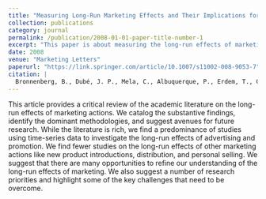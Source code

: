 ```yaml
---
title: "Measuring Long-Run Marketing Effects and Their Implications for Long-Run Marketing Decisions"
collection: publications
category: journal
permalink: /publication/2008-01-01-paper-title-number-1
excerpt: "This paper is about measuring the long-run effects of marketing actions and their strategic implications."
date: 2008
venue: "Marketing Letters"
paperurl: "https://link.springer.com/article/10.1007/s11002-008-9053-7"
citation: | 
  Bronnenberg, B., Dubé, J. P., Mela, C., Albuquerque, P., Erdem, T., Gordon, B. R., Hanssens, D., Hitsch, G., Hong, H., & Sun, B. (2008). "Measuring Long-Run Marketing Effects and Their Implications for Long-Run Marketing Decisions." <i>Marketing Letters</i>. 19, 367-382.   
---
```


This article provides a critical review of the academic literature on the long-run effects of marketing actions. We catalog the substantive findings, identify the dominant methodologies, and suggest avenues for future research. While the literature is rich, we find a predominance of studies using time-series data to investigate the long-run effects of advertising and promotion. We find fewer studies on the long-run effects of other marketing actions like new product introductions, distribution, and personal selling. We suggest that there are many opportunities to refine our understanding of the long-run effects of marketing. We also suggest a number of research priorities and highlight some of the key challenges that need to be overcome.
